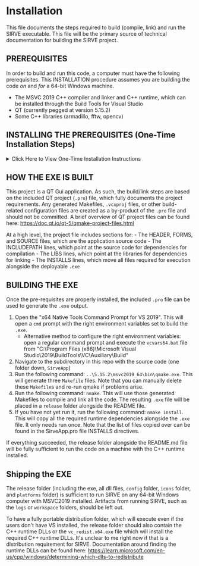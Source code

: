 # Installation

This file documents the steps required to build (compile, link) and run the SIRVE executable. This file will be the primary source of technical documentation for building the SIRVE project.

## PREREQUISITES

In order to build and run this code, a computer must have the following prerequisites. This INSTALLATION procedure assumes you are building the code _on_ and _for_ a 64-bit Windows machine.

- The MSVC 2019 C++ compiler and linker and C++ runtime, which can be installed through the Build Tools for Visual Studio
- QT (currently pegged at version 5.15.2)
- Some C++ libraries (armadillo, fftw, opencv)

## INSTALLING THE PREREQUISITES (One-Time Installation Steps)

<details>
    <summary>Click Here to View One-Time Installation Instructions</summary>
    <p>

        #### MSVC: To install the MSVC 2019 C++ compiler and linker as well as the C++ runtime libraries, install the "Build Tools for Visual Studio 2019."

        On a Maxar-provided laptop, this can be installed from the Software Center. On any other system, it can be obtained from https://visualstudio.microsoft.com/vs/older-downloads/. Note that this code will not run with Visual C++ 2022 - the installation and codebase assumes Visual C++ 2019 in a number of places.

        This should place a suite of folders at "C:\Program Files (x86)\Microsoft Visual Studio\2019\BuildTools\VC" that contains the required C++ dependencies.

        #### QT: The QT dependency was committed and included alongside SIRVE. There are no installation steps required.
        The following is documentation of the steps taken to obtain the QT headers and libraries.
        - I installed Python 3.9.13
        - I installed the pip module `aqtinstall` at version 3.1.5
        - I followed these instructions: https://aqtinstall.readthedocs.io/en/latest/getting_started.html
        - The specific `aqt` command I executed to install QT (along with the `QtCharts` module) for this project is as follows:
        `python -m aqt install-qt windows desktop 5.15.2 win64_msvc2019_64 -m qtcharts`
        - I then copied the 5.15.2 folder alongside the source code and checked it into git

        #### C++ LIBRARIES: All C++ libraries should live in the same top-level (root) folder as the README.md file (the 'SIRVE' folder).

        ##### Armadillo: Armadillo, a C++ math library, is installed by following these steps:
            1. Download the .tar.xz file from https://sourceforge.net/projects/arma/files/armadillo-12.2.0.tar.xz/download
            2. Unzip that file with the command (I run this from git bash, it needs to be modified for the Windows cmd prompt): `tar xvf armadillo-12.2.0.tar.xz`
            Fortunately, the Armadillo library comes pre-packaged with its x64 Windows dependencies, so no additional steps are needed.
            
            POSTREQ: Ensure the `armadillo-12.2.20` folder exists alongside the README.md file.

        ##### OpenCV: The opencv library is installed by following these steps:
            1. Download the opencv self-installer `.exe` file for version 4.7.0 from https://opencv.org/releases/
            2. Run the `.exe` file, which will extract it to a folder
            
            POSTREQ: Ensure the `opencv` folder exists alongside the README.md file.

        ##### FFTW: The fftw library was committed and included alongside SIRVE. There are no additional installation steps required.
            The following is documentation of the steps taken to obtain the FFTW library.
            - I downloaded the -dll64.zip file from https://www.fftw.org/install/windows.html
            - I unzipped that file
            - I used the three `lib` commands in a VS Developer command prompt per the site's instructions
            - Note that it may be possible to compile a newer version of fftw (e.g. 3.3.10) using a combination of `cmake .` and `msbuild` or similar, but I would want to benchmark performance and haven't gone down this path yet.
    
    </p>
</details>

## HOW THE EXE IS BUILT

This project is a QT Gui application. As such, the build/link steps are based on the included QT project (`.pro`) file, which fully documents the project requirements. Any generated Makefiles, `.vcxproj` files, or other build-related configuration files are created as a by-product of the `.pro` file and should not be committed. A brief overview of QT project files can be found here: https://doc.qt.io/qt-5/qmake-project-files.html

At a high level, the project file includes sections for:
    - The HEADER, FORMS, and SOURCE files, which are the application source code
    - The INCLUDEPATH lines, which point at the source code for dependencies for compilation
    - The LIBS lines, which point at the libraries for dependencies for linking
    - The INSTALLS lines, which move all files required for execution alongside the deployable `.exe`

## BUILDING THE EXE

Once the pre-requisites are properly installed, the included `.pro` file can be used to generate the `.exe` output.

1. Open the "x64 Native Tools Command Prompt for VS 2019". This will open a `cmd` prompt with the right environment variables set to build the `.exe`.
    - Alternative method to configure the right environment variables: open a regular command prompt and execute the `vcvars64.bat` file from "C:\Program Files (x86)\Microsoft Visual Studio\2019\BuildTools\VC\Auxiliary\Build"
2. Navigate to the subdirectory in this repo with the source code (one folder down, `SirveApp`)
3. Run the following command: `..\5.15.2\msvc2019_64\bin\qmake.exe`.
    This will generate three `Makefile` files. Note that you can manually delete these `Makefile`s and re-run qmake if problems arise.
4. Run the following command: `nmake`.
    This will use those generated Makefiles to compile and link all the code. The resulting `.exe` file will be placed in a `release` folder alongside the README file.
5. If you have not yet run it, run the following command: `nmake install`.
    This will copy all the required runtime dependencies alongside the `.exe` file. It only needs run once.
    Note that the list of files copied over can be found in the SirveApp.pro file INSTALLS directives.

If everything succeeded, the release folder alongside the README.md file will be fully sufficient to run the code on a machine with the C++ runtime installed.

## Shipping the EXE

The release folder (including the exe, all dll files, `config` folder, `icons` folder, and `platforms` folder) is sufficient to run SIRVE on any 64-bit Windows computer with MSVC2019 installed. Artifacts from running SIRVE, such as the `logs` or `workspace` folders, should be left out.

To have a fully portable distribution folder, which will execute even if the users don't have VS installed, the release folder should also contain the C++ runtime DLLs or the `vc_redist.x64.exe` file which will install the required C++ runtime DLLs. It's unclear to me right now if that is a distribution requirement for SIRVE. Documentation around finding the runtime DLLs can be found here: https://learn.microsoft.com/en-us/cpp/windows/determining-which-dlls-to-redistribute